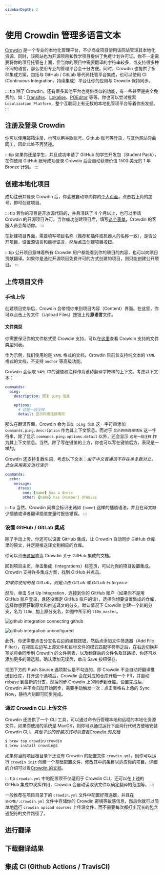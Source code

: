 ```yaml
---
sidebarDepth: 2
---
```


# 使用 Crowdin 管理多语言文本

[Crowdin](https://crowdin.com/) 是一个专业的本地化管理平台，不少商业项目使用该网站管理其本地化资源。同时，该网站也为开源项目和教学项目提供了免费计划许可证。你不一定需要将你的项目托管在上面，但当你的项目中需要翻译的字符串较多，或支持很多种不同的语言，那么使用专业的管理平台会十分方便。同时，Crowdin 也提供了多种集成方案，包括与 GitHub / GitLab 等代码托管平台集成，也可以使用 CI (Continuous Integration，持续集成）平台让你的应用与 Crowdin 保持同步。

::: tip
除了 Crowdin，还有很多其他平台也提供类似的功能，有一些甚至是完全免费的，如：[Transifex](https://www.transifex.com)、[Lokalise](https://lokalise.com/)、[POEditor](https://poeditor.com/) 等等。你也可以尝试搜索 `Localization Platform`，整个互联网上有无数的本地化管理平台等着你去发掘。
:::

## 注册及登录 Crowdin

你可以使用邮箱注册，也可以用谷歌账号、Github 账号等登录，与其他网站异曲同工，因此此处不再赘述。

:::tip
如果你还是学生，并且成功申请了 GitHub 的学生开发包（Student Pack），在你使用 GitHub 账号成功登录 Crowdin 后会自动获赠价值 1500 美元的 1 年 Bronze 计划。
:::

## 创建本地化项目

成功注册并登录 Crowdin 后，你会被自动导向你的[个人页面](https://crowdin.com/profile)。点击右上角的加号，即可创建项目。

::: tip
若你的项目是开放源代码的，并且活跃了 4 个月以上，也可以申请 Crowdin 的开源项目许可。当你成功创建项目后，填写[这个表单](https://crowdin.com/page/open-source-project-setup-request)，Crowdin 的客服人员会帮助你。
:::

在新建项目界面，需要填写项目名称（推荐和插件或机器人的名称一致），是否公开项目，设置源语言和目标语言，然后点击创建项目按钮。

:::tip
公开项目意味着所有 Crowdin 用户都能看到你的项目的内容，也可以向项目贡献翻译。如果你是通过开源项目免费许可的方式创建的项目，则只能创建公开项目。
:::

## 上传项目文件

### 手动上传

创建项目完毕后，Crowdin 会带领你来到项目内容（Content）界面。在这里，你可以点击上传文件（Upload Files）按钮上传**源语言**文件。

#### 文件类型

你需要保证你的文件格式受 Crowdin 支持，可以在[这里](https://support.crowdin.com/supported-formats/)查看 Crowdin 支持的文件类型列表。

作为示例，我们使用的是 `YAML` 格式的文档，Crowdin 目前仅支持纯文本的 `YAML` 格式的文档，不支持 `anchor` 等高级功能。

Crowdin 会读取 `YAML` 中的键值和注释作为该待翻译字符串的上下文。考虑以下文本：

```yaml
commands:
  ping:
    description: 回复 ping 信息

    options:
      # 这是一段注释
      detail: 显示网络连接情况
```

那么在翻译界面，Crowdin 会为 `回复 ping 信息` 这一字符串添加 `commands.ping.description` 作为其上下文信息。而对于 `显示网络连接情况` 这一字符串，除了显示 `commands.ping.options.detail` 以外，还会显示 `这是一段注释` 作为其上下文信息。当然，除了写在键值的上方，你也可以写在键值后方，表现是一样的。

Crowdin 还支持复数名词，考虑以下文本：*由于中文普通话不存在单复数对立，此处采用英文进行演示*

```yaml
commands:
  echo:
    message:
      dress:
        one: {name} has a dress
        other: {name} has {number} dresses
```

::: tip
当然，Crowdin 同样会标识出诸如 `{name}` 这样的插值语法，并且在译文缺少插值或译者翻译插值变量时报告错误。
:::

### 设置 GitHub / GitLab 集成

除了手动上传，你还可以设置 GitHub 集成，让 Crowdin 自动同步 GitHub 仓库里的原文，并定期推送译文到相应的仓库。

你可以点击[这里](https://support.crowdin.com/github-integration/)直达 Crowdin 关于 GitHub 集成的文档。

回到项目主页，单击集成（Integrations）标签页，可以为你的项目设置集成。Crowdin 支持许多集成方案，找到 GitHub 并点击。

*如果你使用的是 GitLab，则是点击 GitLab 或 GitLab Enterprice*

然后，单击 Set Up Integration，连接到你的 GitHub 账户（如果你不是用 GitHub 账户登录，且还没绑定 GitHub 账户的话），选择你想要设置集成的仓库，选择你想要获取原文和推送译文的分支，默认情况下 Crowdin 创建一个新的分支，名为 `l10n_` 加上原分支名，如图中所示的 `l10n_master`。

![github integration connecting github](https://support.crowdin.com/assets/docs/github_integration_connecting_github.png)

![github integration unconfigured](https://support.crowdin.com/assets/docs/github_integration_unconfigured.png)

此外，你还需要点击分支名右边的编辑按钮，然后点添加文件筛选器（Add File Filter），在视图左边写上源文件和目标文件的模式匹配字符串之后，在右边切换并预览将会同步到 Crowdin 的文件列表，以及翻译后的文件名及其路径，你还可以添加更多的筛选器。确认添加无误后，单击 Save 按钮保存。

视图下方的 Push Source 选项默认是不勾选的，即 Crowdin 不会自动将翻译推送到仓库，打开这个选项后，Crowdin 会在对应的仓库开启一个 PR，并自动 rebase 到最新的分支，然后同步 Crowdin 上的同步到仓库。设置完成后，Crowdin 并不会自动开始同步，需要手动触发一次：点击表格右上角的 Sync Now，静待片刻即可同步完成。

### 通过 Crowdin CLI 上传文件

Crowdin 还提供了一个 CLI 工具，可以通过命令行管理本地和远程的本地化资源文件。如果你使用的系统是 MacOS，则你可以通过运行下面两行代码方便地安装 Crowdin CLI。*其他平台的安装方式可以查看[Crowdin 的文档](https://support.crowdin.com/cli-tool/#installation)*

```bash
$ brew tap crowdin/crowdin
$ brew install crowdin@3
```

如果你当前项目根目录下还没有 Crowdin 的配置文件 `crowdin.yml`，则你可以运行 `crowdin init` 创建一个基础配置文件，修改其中的条目以适应你的项目。详细的介绍可以看[Crowdin 的文档](https://support.crowdin.com/configuration-file/)。

::: tip
`crowdin.yml` 中的配置项不仅适用于 Crowdin CLI，还可以在上述的 GitHub 集成中发挥作用，Crowdin 会自动读取该文件以确定翻译的范围等。
:::

一般推荐在项目目录下的 `crowdin.yml` 文件中配置好筛选器，并且在 `$HOME/.crowdin.yml` 文件中存储你的 Crowdin 密钥等敏感信息，然后你就可以简单地运行 `crowdin upload sources` 上传源文件，而不需要每次都打出冗长的包含通配符的文件路径了。

## 进行翻译

## 下载翻译结果

## 集成 CI (Github Actions / TravisCI)
